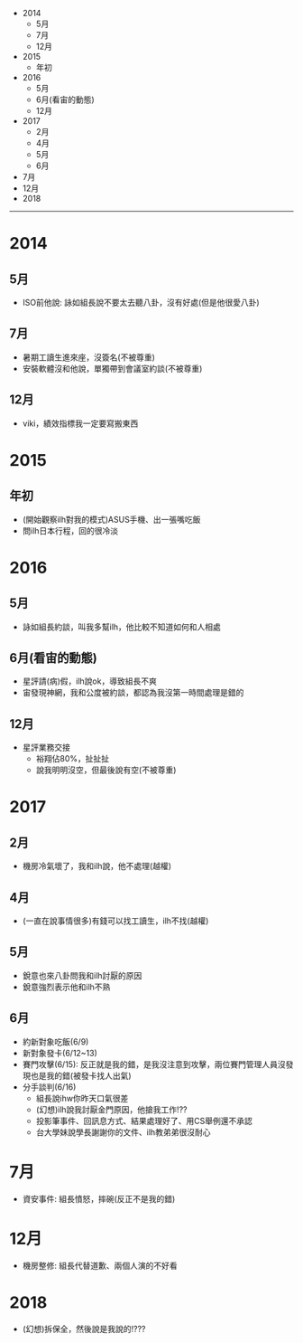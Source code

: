 <!-- MarkdownTOC -->

- 2014
	- 5月
	- 7月
	- 12月
- 2015
	- 年初
- 2016
	- 5月
	- 6月\(看宙的動態\)
	- 12月
- 2017
	- 2月
	- 4月
	- 5月
	- 6月
- 7月
- 12月
- 2018

<!-- /MarkdownTOC -->

---

# 2014
## 5月
- ISO前他說: 詠如組長說不要太去聽八卦，沒有好處(但是他很愛八卦)

## 7月
- 暑期工讀生進來座，沒簽名(不被尊重)
- 安裝軟體沒和他說，單獨帶到會議室約談(不被尊重)

## 12月
- viki，績效指標我一定要寫搬東西

# 2015
## 年初
- (開始觀察ilh對我的模式)ASUS手機、出一張嘴吃飯
- 問ilh日本行程，回的很冷淡

# 2016
## 5月
- 詠如組長約談，叫我多幫ilh，他比較不知道如何和人相處

## 6月(看宙的動態)
- 星評請(病)假，ilh說ok，導致組長不爽
- 宙發現神網，我和公度被約談，都認為我沒第一時間處理是錯的

## 12月
- 星評業務交接
	- 裕翔佔80%，扯扯扯
	- 說我明明沒空，但最後說有空(不被尊重)

# 2017
## 2月
- 機房冷氣壞了，我和ilh說，他不處理(越權)

## 4月
- (一直在說事情很多)有錢可以找工讀生，ilh不找(越權)

## 5月
- 銳意也來八卦問我和ilh討厭的原因
- 銳意強烈表示他和ilh不熟

## 6月
- 約新對象吃飯(6/9)
- 新對象發卡(6/12~13)
- 賽門攻擊(6/15): 反正就是我的錯，是我沒注意到攻擊，兩位賽門管理人員沒發現也是我的錯(被發卡找人出氣)
- 分手談判(6/16)
	- 組長說ihw你昨天口氣很差
	- (幻想)ilh說我討厭金門原因，他搶我工作!??
	- 投影筆事件、回訊息方式、結果處理好了、用CS舉例還不承認
	- 台大學妹說學長謝謝你的文件、ilh教弟弟很沒耐心

# 7月
- 資安事件: 組長憤怒，摔碗(反正不是我的錯)

# 12月
- 機房整修: 組長代替道歉、兩個人演的不好看

# 2018
- (幻想)拆保全，然後說是我說的!???
